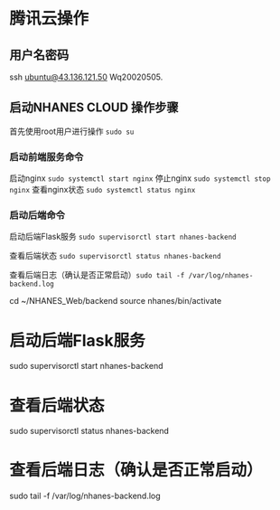 # 腾讯云操作

## 用户名密码
ssh ubuntu@43.136.121.50
Wq20020505.


## 启动NHANES CLOUD 操作步骤


首先使用root用户进行操作 `sudo su`

### 启动前端服务命令

启动nginx `sudo systemctl start nginx`
停止nginx `sudo systemctl stop nginx`
查看nginx状态 `sudo systemctl status nginx`


### 启动后端命令

启动后端Flask服务 `sudo supervisorctl start nhanes-backend`

查看后端状态 `sudo supervisorctl status nhanes-backend`

查看后端日志（确认是否正常启动）`sudo tail -f /var/log/nhanes-backend.log`


cd ~/NHANES_Web/backend
source nhanes/bin/activate



# 启动后端Flask服务
sudo supervisorctl start nhanes-backend

# 查看后端状态
sudo supervisorctl status nhanes-backend

# 查看后端日志（确认是否正常启动）
sudo tail -f /var/log/nhanes-backend.log
